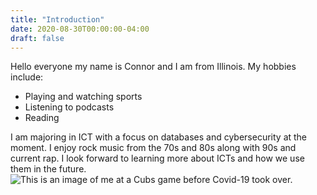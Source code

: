 ```yaml
---
title: "Introduction"
date: 2020-08-30T00:00:00-04:00
draft: false
---
```

Hello everyone my name is Connor and I am from Illinois. My hobbies include:

* Playing and watching sports
* Listening to podcasts
* Reading

I am majoring in ICT with a focus on databases and cybersecurity at the moment. I enjoy rock music from the 70s and 80s along with 90s and current rap. I look forward to learning more about ICTs and how we use them in the future.
![This is an image of me at a Cubs game before Covid-19 took over.](ICT-302/content/IMG_3194.jpeg) 

